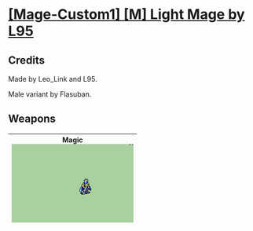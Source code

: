 # [\[Mage-Custom1\] \[M\] Light Mage by L95](./)
## Credits

Made by Leo_Link and L95.

Male variant by Flasuban.

## Weapons

| <b>Magic</b><br/><img alt="Magic animation" src="./6.%20Magic/Magic.gif"/> |
| :---: |
